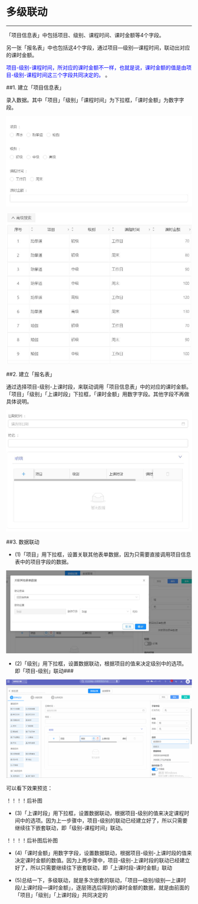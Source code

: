 # 多级联动
***
「项目信息表」中包括项目、级别、课程时间、课时金额等4个字段。

另一张「报名表」中也包括这4个字段，通过项目—级别—课程时间，联动出对应的课时金额。

<font color="blue">项目-级别-课程时间，所对应的课时金额不一样，也就是说，课时金额的值是由项目-级别-课程时间这三个字段共同决定的。
</font>。

##1. 建立「项目信息表」   

录入数据。其中「项目」「级别」「课程时间」为下拉框，「课时金额」为数字字段。

![数据关联10][数据关联10]

![数据关联11][数据关联11]

##2. 建立「报名表」   

通过选择项目-级别-上课时段，来联动调用「项目信息表」中的对应的课时金额。「项目」「级别」「上课时段」下拉框，「课时金额」用数字字段。其他字段不再做具体说明。

![数据关联13][数据关联13]

##3. 数据联动   

* (1)「项目」用下拉框，设置关联其他表单数据，因为只需要直接调用项目信息表中的项目字段的数据。

![数据关联12][数据关联12]

* (2)「级别」用下拉框，设置数据联动，根据项目的值来决定级别中的选项。即「项目-级别」联动###

![数据关联14][数据关联14]

可以看下效果预览：

！！！！后补图

* (3)「上课时段」用下拉框，设置数据联动，根据项目-级别的值来决定课程时间中的选项。因为上一步骤中，项目-级别的联动已经建立好了，所以只需要继续往下嵌套联动，即「级别-课程时间」联动。   

！！！！后补图后补图

* (4)「课时金额」用数字字段，设置数据联动，根据项目-级别-上课时段的值来决定课时金额的数值。因为上两步骤中，项目-级别-上课时段的联动已经建立好了，所以只需要继续往下嵌套联动，即「上课时段-课时金额」联动

* (5)总结一下，多级联动，就是多次嵌套的联动，「项目—级别/级别—上课时段/上课时段—课时金额」，逐层筛选后得到的课时金额的数据，就是由前面的「项目」「级别」「上课时段」共同决定的










[数据关联10]:..\assets\设计页面\数据关联10.jpg
[数据关联11]:..\assets\设计页面\数据关联11.jpg
[数据关联12]:..\assets\设计页面\数据关联12.jpg
[数据关联13]:..\assets\设计页面\数据关联13.jpg
[数据关联14]:..\assets\设计页面\数据关联14.gif